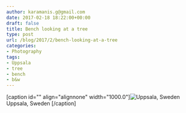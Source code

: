 ```yaml
---
author: karamanis.g@gmail.com
date: 2017-02-18 18:22:00+00:00
draft: false
title: Bench looking at a tree
type: post
url: /blog/2017/2/bench-looking-at-a-tree
categories:
- Photography
tags:
- Uppsala
- tree
- bench
- b&w
---
```


[caption id="" align="alignnone" width="1000.0"]![ Uppsala, Sweden ](https://images.squarespace-cdn.com/content/v1/4f3f61bae4b063b909445965/1487438568997-26U1X71MZ8KBZ0ISBYQO/ke17ZwdGBToddI8pDm48kNu93_l1Rc0JoXikXAEKHf17gQa3H78H3Y0txjaiv_0fDoOvxcdMmMKkDsyUqMSsMWxHk725yiiHCCLfrh8O1z5QHyNOqBUUEtDDsRWrJLTmDJyaVitQ06bkWUY0OMxkmN-bdz7wg8la12Me-ub45vBE5029s6uMXtkNCzVgxK8m/image-asset.jpeg?format=original)
 Uppsala, Sweden [/caption]
